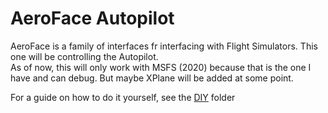 # AeroFace Autopilot
AeroFace is a family of interfaces fr interfacing with Flight Simulators. This one will be controlling the Autopilot.  
As of now, this will only work with MSFS (2020) because that is the one I have and can debug. But maybe XPlane will be added at some point.

For a guide on how to do it yourself, see the [DIY](https://github.com/QuatschVirus/AeroFace-Autopilot/tree/master/DIY) folder